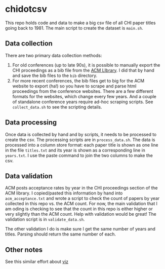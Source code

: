 # chidotcsv

This repo holds code and data to make a big csv file of all CHI paper titles going back to 1981. The main script to create the dataset is `main.sh`. 

## Data collection

There are two primary data collection methods:

1. For old conferences (up to late 90s), it is possible to manually export the CHI proceedings as a bib file from the [ACM LIbrary](https://dl.acm.org/proceedings). I did that by hand and save the bib files to the `bib` directory.
2. For more recent conferences, the bib files get to big for the ACM website to export (ha!) so you have to scrape and parse html proceedings from the conference websites. There are a few different formats for the websites, which change every few years. And a couple of standalone conference years require ad-hoc scraping scripts. See `collect_data.sh` to see the scripting details.

## Data processing

Once data is collected by hand and by scripts, it needs to be processed to create the csv. The processing scripts are in `process_data.sh`. The data is processed into a column store format: each paper title is shown as one line in the file `titles.txt` and its year is shown as a corresponding line in `years.txt`. I use the paste command to join the two columns to make the csv.

## Data validation

ACM posts acceptance rates by year in the CHI proceedings section of the ACM library. I copied/pasted this information by hand into `acm_acceptance.txt` and wrote a script to check the count of papers by year collected in this repo vs. the ACM count. For now, the main validation that I am oding is checking to see that the count in this repo is either higher or very slightly than the ACM count. Help with validation would be great! The validation script is in `validate_data.sh`.

The other validation I do is make sure I get the same number of years and titles. Parsing should return the same number of each.

## Other notes 

See this similar effort about [viz](venues)
